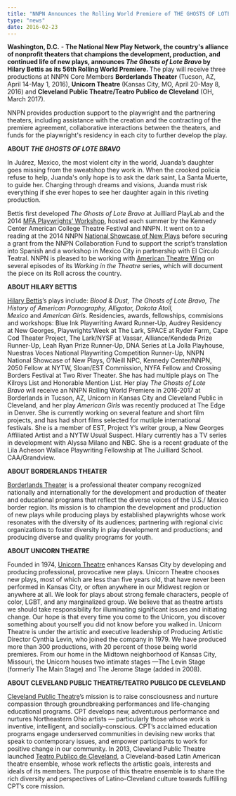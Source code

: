 ```yaml
---
title: "NNPN Announces the Rolling World Premiere of THE GHOSTS OF LOTE BRAVO by Hilary Bettis"
type: "news"
date: 2016-02-23
---
```


<p><span class="lead-in"><strong>Washington, D.C.</strong> - <strong>The National New Play Network, the country's alliance of nonprofit theaters that champions the development, production, and continued life of new plays, announces <em>The Ghosts of Lote Bravo</em> by Hilary Bettis as its 56th Rolling World Premiere. </strong>The play will receive three productions at NNPN Core Members <strong>Borderlands Theater</strong> (Tucson, AZ, April 14-May 1, 2016), <strong>Unicorn Theatre </strong>(Kansas City, MO, April 20-May 8, 2016) and <strong>Cleveland Public Theatre/Teatro Publico de Cleveland</strong> (OH, March 2017). </span></p>
<p>NNPN provides production support to the playwright and the partnering theaters, including assistance with the creation and the contracting of the premiere agreement, collaborative interactions between the theaters, and funds for the playwright's residency in each city to further develop the play.</p>
<p><strong>ABOUT <em>THE GHOSTS OF LOTE BRAVO</em></strong></p>
<p>In Juárez, Mexico, the most violent city in the world, Juanda’s daughter goes missing from the sweatshop they work in. When the crooked policia refuse to help, Juanda's only hope is to ask the dark saint, La Santa Muerte, to guide her. Charging through dreams and visions, Juanda must risk everything if she ever hopes to see her daughter again in this riveting production.</p>
<p>Bettis first developed <em>The</em> <em>Ghosts of Lote Bravo</em> at Juilliard PlayLab and the 2014 <a href="http://nnpn.org/programs/mfa-playwrights%E2%80%99-workshop" rel="nofollow">MFA Playwrights’ Workshop</a>, hosted each summer by the Kennedy Center American College Theatre Festival and NNPN. It went on to a reading at the 2014 NNPN <a href="http://nnpn.org/programs/national-showcase-of-new-plays" rel="nofollow">National Showcase of New Plays</a> before securing a grant from the NNPN Collaboration Fund to support the script’s translation into Spanish and a workshop in Mexico City in partnership with El Círculo Teatral. NNPN is pleased to be working with <a href="https://www.google.com/url?sa=t&amp;rct=j&amp;q=&amp;esrc=s&amp;source=web&amp;cd=1&amp;cad=rja&amp;uact=8&amp;ved=0ahUKEwi-1Mf_gZHLAhUHqx4KHfo3ALwQFggeMAA&amp;url=http%3A%2F%2Famericantheatrewing.org%2F&amp;usg=AFQjCNEOeSIJN6-DlELwsmvMnFb04b4gzg" rel="nofollow">American Theatre Wing</a> on several episodes of its <em>Working in the Theatre</em> series, which will document the piece on its Roll across the country.</p>
<p><strong>ABOUT HILARY BETTIS</strong></p>
<p><img /><a href="http://www.HilaryBettisWriter.com" target="_blank" rel="nofollow">Hilary Bettis</a>’s plays include: <em>Blood &amp; Dust,</em> <em>The Ghosts of Lote Bravo, The History of American Pornography, Alligator, Dakota Atoll, Mexico</em> and<em> American Girls</em>. Residencies, awards, fellowships, commisions and workshops: Blue Ink Playwriting Award Runner-Up, Audrey Residency at New Georges, Playwrights’Week at The Lark, SPACE at Ryder Farm, Cape Cod Theater Project, The Lark/NYSF at Vassar, Alliance/Kendeda Prize Runner-Up, Leah Ryan Prize Runner-Up, DNA Series at La Jolla Playhouse, Nuestras Voces National Playwriting Competition Runner-Up, NNPN National Showcase of New Plays, O’Neill NPC, Kennedy Center/NNPN, 2050 Fellow at NYTW, Sloan/EST Commission, NYFA Fellow and Crossing Borders Festival at Two River Theater. She has had multiple plays on The Kilroys List and Honorable Mention List. Her play <em>The Ghosts of Lote Bravo</em> will receive an NNPN Rolling World Premiere in 2016-2017 at Borderlands in Tucson, AZ, Unicorn in Kansas City and Cleveland Public in Cleveland, and her play <em>American Girls</em> was recently produced at The Edge in Denver. She is currently working on several feature and short film projects, and has had short films selected for mutliple international festivals. She is a member of EST, Project Y’s writer group, a New Georges Affiliated Artist and a NYTW Usual Suspect. Hilary currently has a TV series in development with Alyssa Milano and NBC. She is a recent graduate of the Lila Acheson Wallace Playwriting Fellowship at The Juilliard School. CAA/Grandview. </p>
<p><strong>ABOUT BORDERLANDS THEATER</strong></p>
<p><a href="http://borderlandstheater.org" target="_blank" rel="nofollow">Borderlands Theater</a> is a professional theater company recognized nationally and internationally for the development and production of theater and educational programs that reflect the diverse voices of the U.S./ Mexico border region. Its mission is to champion the development and production of new plays while producing plays by established playwrights whose work resonates with the diversity of its audiences; partnering with regional civic organizations to foster diversity in play development and productions; and producing diverse and quality programs for youth. </p>
<p><strong>ABOUT UNICORN THEATRE</strong></p>
<p>Founded in 1974, <a href="http://unicorntheatre.org" target="_blank" rel="nofollow">Unicorn Theatre</a> enhances Kansas City by developing and producing professional, provocative new plays. Unicorn Theatre chooses new plays, most of which are less than five years old, that have never been performed in Kansas City, or often anywhere in our Midwest region or anywhere at all. We look for plays about strong female characters, people of color, LGBT, and any marginalized group. We believe that as theatre artists we should take responsibility for illuminating significant issues and initiating change. Our hope is that every time you come to the Unicorn, you discover something about yourself you did not know before you walked in. Unicorn Theatre is under the artistic and executive leadership of Producing Artistic Director Cynthia Levin, who joined the company in 1979. We have produced more than 300 productions, with 20 percent of those being world premieres. From our home in the Midtown neighborhood of Kansas City, Missouri, the Unicorn houses two intimate stages —The Levin Stage (formerly The Main Stage) and The Jerome Stage (added in 2008). </p>
<p><strong>ABOUT CLEVELAND PUBLIC THEATRE/TEATRO PUBLICO DE CLEVELAND</strong></p>
<p><a href="http://cptonline.org" target="_blank" rel="nofollow">Cleveland Public Theatre</a>’s mission is to raise consciousness and nurture compassion through groundbreaking performances and life-changing educational programs. CPT develops new, adventurous performance and nurtures Northeastern Ohio artists — particularly those whose work is inventive, intelligent, and socially-conscious. CPT’s acclaimed education programs engage underserved communities in devising new works that speak to contemporary issues, and empower participants to work for positive change in our community. In 2013, Cleveland Public Theatre launched <a href="http://teatropublico.org" target="_blank" rel="nofollow">Teatro Publico de Cleveland</a>, a Cleveland-based Latin American theatre ensemble, whose work reflects the artistic goals, interests and ideals of its members. The purpose of this theatre ensemble is to share the rich diversity and perspectives of Latino-Cleveland culture towards fulfilling CPT’s core mission.</p>
